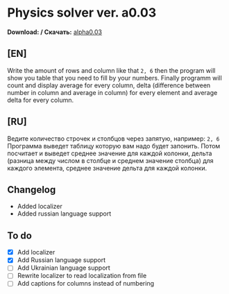 # Physics solver ver. a0.03

**Download: / Скачать:** [alpha0.03](https://github.com/kokivanov/Physic-solver/releases/tag/a0.03 "link")

## [EN]
Write the amount of rows and column like that `2, 6` then the program will show you table that you need to fill by your numbers. Finally programm will count and display average for every column, delta (difference between number in column and average in column) for every element and average delta for every column.

## [RU]
Ведите количество строчек и столбцов через запятую, например: `2, 6` Программа выведет таблицу которую вам надо будет запонить. Потом посчитает и выведет среднее значение для каждой колонки, дельта (разница между числом в столбце и среднем значение столбца) для каждого элемента, среднее значение дельта для каждой колонки.

## Changelog
- Added localizer
- Added russian language support

## To do
- [X] Add localizer
- [X] Add Russian language support
- [ ] Add Ukrainian language support
- [ ] Rewrite localizer to read localization from file
- [ ] Add captions for columns instead of numbering
